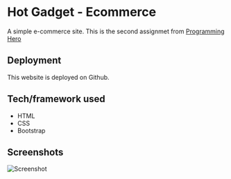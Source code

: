 # Hot Gadget - Ecommerce
A simple e-commerce site. This is the second assignmet from [Programming Hero](https://www.programming-hero.com/)

## Deployment
This website is deployed on Github.

## Tech/framework used 
 - HTML
 - CSS
 - Bootstrap

## Screenshots

![Screenshot](https://i.ibb.co/hRmgZqg/Fire-Shot-Capture-014-Hot-Gadgets-arifweb-me.png)

